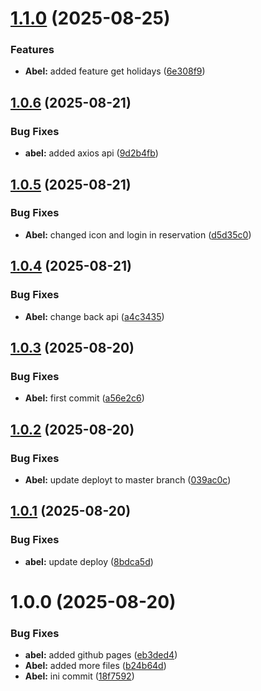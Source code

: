 # [1.1.0](https://github.com/AbelGRubio/calendar/compare/v1.0.6...v1.1.0) (2025-08-25)


### Features

* **Abel:** added feature get holidays ([6e308f9](https://github.com/AbelGRubio/calendar/commit/6e308f9d7d1228f4e8f92706fbae7474f654b745))

## [1.0.6](https://github.com/AbelGRubio/calendar/compare/v1.0.5...v1.0.6) (2025-08-21)


### Bug Fixes

* **abel:** added axios api ([9d2b4fb](https://github.com/AbelGRubio/calendar/commit/9d2b4fb45a8e1dc2a4571649cce31e0a4eaec5eb))

## [1.0.5](https://github.com/AbelGRubio/calendar/compare/v1.0.4...v1.0.5) (2025-08-21)


### Bug Fixes

* **Abel:** changed icon and login in reservation ([d5d35c0](https://github.com/AbelGRubio/calendar/commit/d5d35c0892db0c0f10e6498811ae333515271722))

## [1.0.4](https://github.com/AbelGRubio/calendar/compare/v1.0.3...v1.0.4) (2025-08-21)


### Bug Fixes

* **Abel:** change back api ([a4c3435](https://github.com/AbelGRubio/calendar/commit/a4c34356f667f6798e72e771042c918b9b8a5874))

## [1.0.3](https://github.com/AbelGRubio/calendar/compare/v1.0.2...v1.0.3) (2025-08-20)


### Bug Fixes

* **Abel:** first commit ([a56e2c6](https://github.com/AbelGRubio/calendar/commit/a56e2c6ff34daa4e475a91d7f8f935779da97de5))

## [1.0.2](https://github.com/AbelGRubio/calendar/compare/v1.0.1...v1.0.2) (2025-08-20)


### Bug Fixes

* **Abel:** update deployt to master branch ([039ac0c](https://github.com/AbelGRubio/calendar/commit/039ac0c51dc98d2de9c4490f4162a0dd369b4b30))

## [1.0.1](https://github.com/AbelGRubio/calendar/compare/v1.0.0...v1.0.1) (2025-08-20)


### Bug Fixes

* **abel:** update deploy ([8bdca5d](https://github.com/AbelGRubio/calendar/commit/8bdca5dda0ebbae323b88b3814c1866ae7b0ba80))

# 1.0.0 (2025-08-20)


### Bug Fixes

* **abel:** added github pages ([eb3ded4](https://github.com/AbelGRubio/calendar/commit/eb3ded4bc80727fd41dff6f16d8162511fe6f6f3))
* **Abel:** added more files ([b24b64d](https://github.com/AbelGRubio/calendar/commit/b24b64db27e00eba06deee5ebf61280950d42dcf))
* **Abel:** ini commit ([18f7592](https://github.com/AbelGRubio/calendar/commit/18f75923c14b25f410ee4ee8e08b1b3ae4daa1b5))
